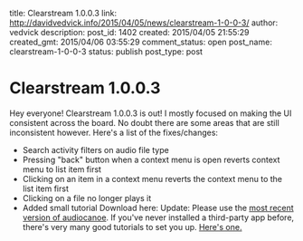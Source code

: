 title: Clearstream 1.0.0.3
link: http://davidvedvick.info/2015/04/05/news/clearstream-1-0-0-3/
author: vedvick
description: 
post_id: 1402
created: 2015/04/05 21:55:29
created_gmt: 2015/04/06 03:55:29
comment_status: open
post_name: clearstream-1-0-0-3
status: publish
post_type: post

# Clearstream 1.0.0.3

Hey everyone! Clearstream 1.0.0.3 is out! I mostly focused on making the UI consistent across the board. No doubt there are some areas that are still inconsistent however. Here's a list of the fixes/changes: 

  * Search activity filters on audio file type
  * Pressing "back" button when a context menu is open reverts context menu to list item first
  * Clicking on an item in a context menu reverts the context menu to the list item first
  * Clicking on a file no longer plays it
  * Added small tutorial
Download here: Update: Please use the [most recent version of audiocanoe](/2015/05/24/news/audiocanoe-the-alternative-android-audio-streaming-client-formerly-known-as-clearstream/). If you've never installed a third-party app before, there's very many good tutorials to set you up. [Here's one.](http://pocketpccentral.net/help/android/general/app_install_android4.htm)